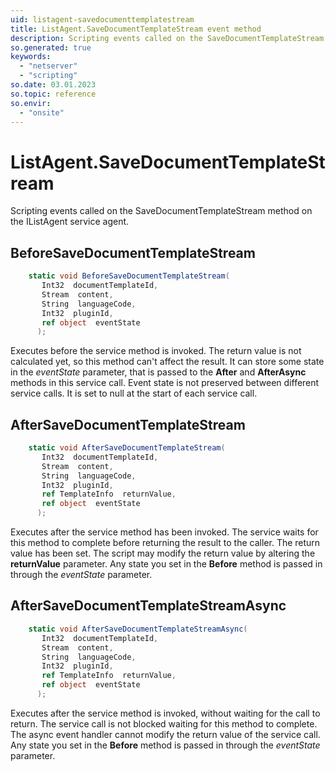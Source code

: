 ```yaml
---
uid: listagent-savedocumenttemplatestream
title: ListAgent.SaveDocumentTemplateStream event method
description: Scripting events called on the SaveDocumentTemplateStream method on the ListAgent service agent.
so.generated: true
keywords:
  - "netserver"
  - "scripting"
so.date: 03.01.2023
so.topic: reference
so.envir:
  - "onsite"
---
```

# ListAgent.SaveDocumentTemplateStream

Scripting events called on the <see cref='M:SuperOffice.CRM.Services.IListAgent.SaveDocumentTemplateStream'>SaveDocumentTemplateStream</see> method on the <see cref='IListAgent'>IListAgent</see>  service agent.

## BeforeSaveDocumentTemplateStream
```cs
    static void BeforeSaveDocumentTemplateStream(
       Int32  documentTemplateId,
       Stream  content,
       String  languageCode,
       Int32  pluginId,
       ref object  eventState
      );
```
Executes before the service method is invoked.
The return value is not calculated yet, so this method can't affect the result.
It can store some state in the *eventState* parameter, that is passed to the **After** and **AfterAsync** methods in this service call.
Event state is not preserved between different service calls. It is set to null at the start of each service call.
## AfterSaveDocumentTemplateStream
```cs
    static void AfterSaveDocumentTemplateStream(
       Int32  documentTemplateId,
       Stream  content,
       String  languageCode,
       Int32  pluginId,
       ref TemplateInfo  returnValue,
       ref object  eventState
      );
```
Executes after the service method has been invoked. The service waits for this method to complete before returning the result to the caller.
The return value has been set. The script may modify the return value by altering the **returnValue** parameter.
Any state you set in the **Before** method is passed in through the *eventState* parameter.
## AfterSaveDocumentTemplateStreamAsync
```cs
    static void AfterSaveDocumentTemplateStreamAsync(
       Int32  documentTemplateId,
       Stream  content,
       String  languageCode,
       Int32  pluginId,
       ref TemplateInfo  returnValue,
       ref object  eventState
      );
```
Executes after the service method is invoked, without waiting for the call to return.
The service call is not blocked waiting for this method to complete.
The async event handler cannot modify the return value of the service call.
Any state you set in the **Before** method is passed in through the *eventState* parameter.

